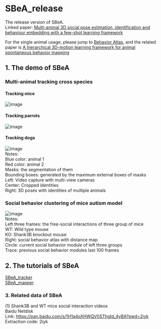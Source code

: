 # SBeA_release
The release version of SBeA.  
Linked paper: [Multi-animal 3D social pose estimation, identification and behaviour embedding with a few-shot learning framework](https://www.nature.com/articles/s42256-023-00776-5)  

For the single animal usage, please jump to [Behavior Atlas](https://github.com/huangkang314/Behavior-Atlas), and the related paper is [A hierarchical 3D-motion learning framework for animal spontaneous behavior mapping](https://www.nature.com/articles/s41467-021-22970-y)    
## 1. The demo of SBeA 
### Multi-animal tracking cross species
#### Tracking mice
![image](https://github.com/YNCris/SBeA_release/blob/main/demo/rec11-A1A6-20220822_visual.gif)  
#### Tracking parrots
![image](https://github.com/YNCris/SBeA_release/blob/main/demo/rec3-B1B2-20220919_visual.gif)  
#### Tracking dogs
![image](https://github.com/YNCris/SBeA_release/blob/main/demo/rec3-D1D2-20221009_visual.gif)  
Notes:  
Blue color: animal 1  
Red color: animal 2  
Masks: the segmentation of them  
Bounding boxes: generated by the maximum external boxes of masks  
Left: Video capture with multi-view cameras  
Center: Cropped identities  
Right: 3D poses with identities of multiple animals  
### Social behavior clustering of mice autism model
![image](https://github.com/YNCris/SBeA_release/blob/main/demo/embed_demo.gif)  
Notes:  
Left three frames: the free-social interactions of three group of mice  
WT: Wild type mouse  
KO: Shank3B knockout mouse  
Right: social behavior atlas with distance map  
Circle: current social behavior module of left three groups  
Trace: previous social behavior modules last 100 frames  
## 2. The tutorials of SBeA 
[SBeA_tracker](https://github.com/YNCris/SBeA_release/blob/main/README_SBeA_tracker.md)   
[SBeA_mapper](https://github.com/YNCris/SBeA_release/blob/main/README_SBeA_mapper.md)

### 3. Related data of SBeA
(1) Shank3B and WT mice social interaction videos  
Baidu Netdisk  
Link: https://pan.baidu.com/s/1H1a4oXHWQV0SThgId_4yBA?pwd=2iyk  
Extraction code: 2iyk  
